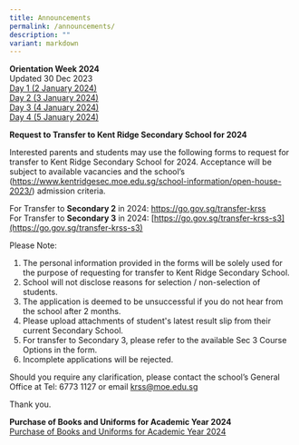 ```yaml
---
title: Announcements
permalink: /announcements/
description: ""
variant: markdown
---
```

**Orientation Week 2024** <br>
Updated 30 Dec 2023
<br>[Day 1 (2 January 2024)](/files/O_Week_2024_Timetable_Day_1__2_January_2024_.pdf)<br>
[Day 2 (3 January 2024)](/files/O_Week_2024_Timetable_Day_2__3_January_2024_.pdf)<br>
[Day 3 (4 January 2024)](/files/O_Week_2024_Timetable_Day_3__4_January_2024_.pdf)<br>[Day 4 (5 January 2024)](/files/Day_4_Timetable.pdf)

**Request to Transfer to Kent Ridge Secondary School for 2024**

Interested parents and students may use the following forms to request for transfer to Kent Ridge Secondary School for 2024. 
Acceptance will be subject to available vacancies and the school’s (https://www.kentridgesec.moe.edu.sg/school-information/open-house-2023/) admission criteria. 

For Transfer to **Secondary 2** in 2024:
[https://go.gov.sg/transfer-krss ](https://go.gov.sg/transfer-krss)<br>
For Transfer to **Secondary 3** in 2024: [https://go.gov.sg/transfer-krss-s3](https://go.gov.sg/transfer-krss-s3)

Please Note:
1.	The personal information provided in the forms will be solely used for the purpose of requesting for transfer to Kent Ridge Secondary School.   
2.	School will not disclose reasons for selection / non-selection of students.  
3.	The application is deemed to be unsuccessful if you do not hear from the school after 2 months. 
4.	Please upload attachments of student's latest result slip from their current Secondary School. 
5.	For transfer to Secondary 3, please refer to the available Sec 3 Course Options in the form. 
6.	Incomplete applications will be rejected. 

Should you require any clarification, please contact the school’s General Office at Tel: 6773 1127 or email [krss@moe.edu.sg](mailto:krss@moe.edu.sg) 

Thank you.


**Purchase of Books and Uniforms for Academic Year 2024**<br>
[Purchase of Books and Uniforms for Academic Year 2024](https://www.kentridgesec.moe.edu.sg/school-information/administrative-matters/school-book-list-uniform/)
